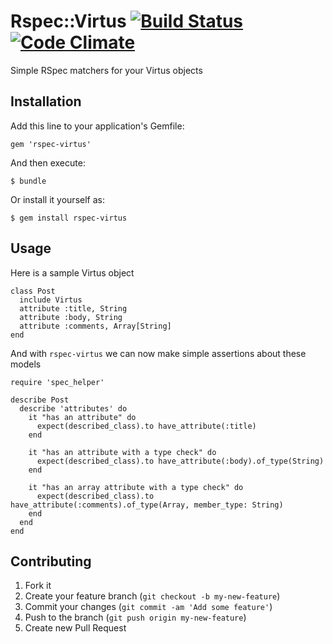 # Rspec::Virtus [![Build Status](https://travis-ci.org/mikespokefire/rspec-virtus.png?branch=master)](https://travis-ci.org/mikespokefire/rspec-virtus) [![Code Climate](https://codeclimate.com/github/mikespokefire/rspec-virtus.png)](https://codeclimate.com/github/mikespokefire/rspec-virtus)

Simple RSpec matchers for your Virtus objects

## Installation

Add this line to your application's Gemfile:

    gem 'rspec-virtus'

And then execute:

    $ bundle

Or install it yourself as:

    $ gem install rspec-virtus

## Usage

Here is a sample Virtus object

    class Post
      include Virtus
      attribute :title, String
      attribute :body, String
      attribute :comments, Array[String]
    end

And with `rspec-virtus` we can now make simple assertions about these models

    require 'spec_helper'

    describe Post
      describe 'attributes' do
        it "has an attribute" do
          expect(described_class).to have_attribute(:title)
        end

        it "has an attribute with a type check" do
          expect(described_class).to have_attribute(:body).of_type(String)
        end

        it "has an array attribute with a type check" do
          expect(described_class).to have_attribute(:comments).of_type(Array, member_type: String)
        end
      end
    end

## Contributing

1. Fork it
2. Create your feature branch (`git checkout -b my-new-feature`)
3. Commit your changes (`git commit -am 'Add some feature'`)
4. Push to the branch (`git push origin my-new-feature`)
5. Create new Pull Request
